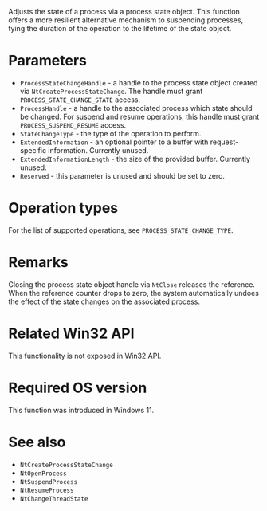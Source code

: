 Adjusts the state of a process via a process state object. This function offers a more resilient alternative mechanism to suspending processes, tying the duration of the operation to the lifetime of the state object.
    
# Parameters
 - `ProcessStateChangeHandle` - a handle to the process state object created via `NtCreateProcessStateChange`. The handle must grant `PROCESS_STATE_CHANGE_STATE` access.
 - `ProcessHandle` - a handle to the associated process which state should be changed. For suspend and resume operations, this handle must grant `PROCESS_SUSPEND_RESUME` access.
 - `StateChangeType` - the type of the operation to perform.
 - `ExtendedInformation` - an optional pointer to a buffer with request-specific information. Currently unused.
 - `ExtendedInformationLength` - the size of the provided buffer. Currently unused.
 - `Reserved` - this parameter is unused and should be set to zero.

# Operation types
For the list of supported operations, see `PROCESS_STATE_CHANGE_TYPE`.

# Remarks
Closing the process state object handle via `NtClose` releases the reference. When the reference counter drops to zero, the system automatically undoes the effect of the state changes on the associated process.

# Related Win32 API
This functionality is not exposed in Win32 API.

# Required OS version
This function was introduced in Windows 11.

# See also
 - `NtCreateProcessStateChange`
 - `NtOpenProcess`
 - `NtSuspendProcess`
 - `NtResumeProcess`
 - `NtChangeThreadState`
